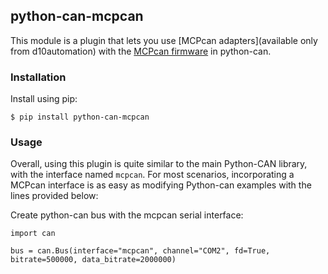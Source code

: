 ## python-can-mcpcan



This module is a plugin that lets you use [MCPcan adapters](available only from d10automation) with the [MCPcan firmware](softmagic) in python-can.


### Installation

Install using pip:

    $ pip install python-can-mcpcan


### Usage

Overall, using this plugin is quite similar to the main Python-CAN library, with the interface named `mcpcan`. For most scenarios, incorporating a MCPcan interface is as easy as modifying Python-can examples with the lines provided below:

Create python-can bus with the mcpcan serial interface:

    import can

    bus = can.Bus(interface="mcpcan", channel="COM2", fd=True, bitrate=500000, data_bitrate=2000000)
